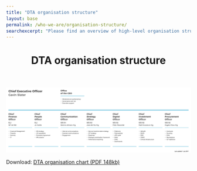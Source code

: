```yaml
---
title: "DTA organisation structure"
layout: base
permalink: /who-we-are/organisation-structure/
searchexcerpt: "Please find an overview of high-level organisation structure of DTA as on 1 July 2017."
---
```



<header class="about-dta">
<h1>DTA organisation structure</h1>
</header>

![Image showing the DTA organisation structure as on 1 July 2017](/images/DTA_Org_chart_2017_July.png)

Download: [DTA organisation chart (PDF 148kb)](/files/DTA_Orgchart_2017_July.pdf)

